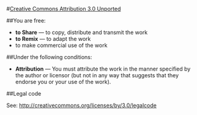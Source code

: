 #[Creative Commons Attribution 3.0 Unported](http://creativecommons.org/licenses/by/3.0/)

##You are free:

- **to Share** — to copy, distribute and transmit the work
- **to Remix** — to adapt the work
- to make commercial use of the work

##Under the following conditions:

- **Attribution** — You must attribute the work in the manner specified by the author or licensor (but not in any way that suggests that they endorse you or your use of the work).

##Legal code

See: http://creativecommons.org/licenses/by/3.0/legalcode